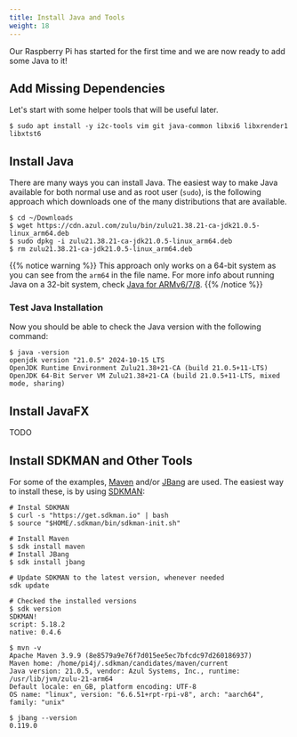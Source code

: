 ```yaml
---
title: Install Java and Tools
weight: 18
---
```


Our Raspberry Pi has started for the first time and we are now ready to add some Java to it!

## Add Missing Dependencies

Let's start with some helper tools that will be useful later.

```shell
$ sudo apt install -y i2c-tools vim git java-common libxi6 libxrender1 libxtst6
```

## Install Java

There are many ways you can install Java. The easiest way to make Java available for both normal use and as root user (`sudo`), is the following approach which downloads one of the many distributions that are available.

```shell
$ cd ~/Downloads
$ wget https://cdn.azul.com/zulu/bin/zulu21.38.21-ca-jdk21.0.5-linux_arm64.deb
$ sudo dpkg -i zulu21.38.21-ca-jdk21.0.5-linux_arm64.deb
$ rm zulu21.38.21-ca-jdk21.0.5-linux_arm64.deb
```

{{% notice warning %}}
This approach only works on a 64-bit system as you can see from the `arm64` in the file name. For more info about running Java on a 32-bit system, check [Java for ARMv6/7/8](/documentation/java-for-arm/).
{{% /notice %}}

### Test Java Installation

Now you should be able to check the Java version with the following command:

```shell
$ java -version
openjdk version "21.0.5" 2024-10-15 LTS
OpenJDK Runtime Environment Zulu21.38+21-CA (build 21.0.5+11-LTS)
OpenJDK 64-Bit Server VM Zulu21.38+21-CA (build 21.0.5+11-LTS, mixed mode, sharing)
```

## Install JavaFX

TODO

## Install SDKMAN and Other Tools

For some of the examples, [Maven](https://maven.apache.org/) and/or [JBang](https://www.jbang.dev/) are used. The easiest way to install these, is by using [SDKMAN](https://sdkman.io/):

```shell
# Instal SDKMAN
$ curl -s "https://get.sdkman.io" | bash
$ source "$HOME/.sdkman/bin/sdkman-init.sh"

# Install Maven
$ sdk install maven
# Install JBang
$ sdk install jbang

# Update SDKMAN to the latest version, whenever needed
sdk update

# Checked the installed versions
$ sdk version
SDKMAN!
script: 5.18.2
native: 0.4.6

$ mvn -v
Apache Maven 3.9.9 (8e8579a9e76f7d015ee5ec7bfcdc97d260186937)
Maven home: /home/pi4j/.sdkman/candidates/maven/current
Java version: 21.0.5, vendor: Azul Systems, Inc., runtime: /usr/lib/jvm/zulu-21-arm64
Default locale: en_GB, platform encoding: UTF-8
OS name: "linux", version: "6.6.51+rpt-rpi-v8", arch: "aarch64", family: "unix"

$ jbang --version
0.119.0
```

